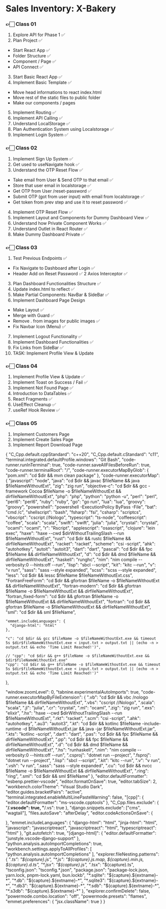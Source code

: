 # Sales Inventory: X-Bakery

### 👉🏻 Class 01

1. Explore API for Phase 1 ✅
2. Plan Project ✅

- Start React App ✅
- Folder Structure ✅
- Component / Page ✅
- API Connect ✅

3. Start Basic React App ✅
4. Implement Basic Template ✅

- Move head informations to react index.html
- Move rest of the static files to public folder
- Make our components / pages

5. Implement Routing ✅
6. Implement API Calling ✅
7. Understand LocalStorage ✅
8. Plan Authentication System using Localstorage ✅
9. Implement Login System ✅

### 👉🏻 Class 02

1. Implement Sign Up System ✅
2. Get used to useNavigate hook ✅
3. Understand the OTP Reset Flow ✅

- Take email from User & Send OTP to that email ✅
- Store that user email in localstorage ✅
- Get OTP from User /reset-password ✅
- Submit OTP (got from user input) with email from localstorage ✅
- Get token from prev step and use it to reset password ✅

4. Implement OTP Reset Flow ✅
5. Implement Layout and Components for Dummy Dashboard View ✅
6. Understand how Private Component Works ✅
7. Understand Outlet in React Router ✅
8. Make Dummy Dashboard Private ✅

### 👉🏻 Class 03

1. Test Previous Endpoints ✅

- Fix Navigate to Dashboard after Login ✅
- Header Add on Reset Password ✅
  2 Axios Interceptor ✅

3. Plan Dashboard Functionalities Structure ✅
4. Update index.html to reflect ✅
5. Make Partial Components: NavBar & SideBar ✅
6. Implement Dashboard Page Design

- Make Layout ✅
- Merge with Guard ✅
- Remove . from images for public images ✅
- Fix Navbar Icon (Menu) ✅

7. Implement Logout Functionality ✅
8. Implement Dashboard Functionalities ✅
9. Fix Links from SideBar ✅
10. TASK: Implement Profile View & Update

### 👉🏻 Class 04

1. Implement Profile View & Update ✅
2. Implement Toast on Success / Fail ✅
3. Implement Not Found Page ✅
4. Introduction to DataTables ✅
5. React Fragments ✅
6. UseEffect Cleanup ✅
7. useRef Hook Review ✅

### 👉🏻 Class 05

1. Implement Customers Page
2. Implement Create Sales Page
3. Implement Report Download Page





{
  "C_Cpp.default.cppStandard": "c++20",
  "C_Cpp.default.cStandard": "c11",
  "terminal.integrated.defaultProfile.windows": "Git Bash",
  "code-runner.runInTerminal": true,
  "code-runner.saveAllFilesBeforeRun": true,
  "code-runner.terminalRoot": "/",
  "code-runner.executorMapByGlob": {
    "pom.xml": "cd $dir && mvn clean package"
  },
  "code-runner.executorMap": {
    "javascript": "node",
    "java": "cd $dir && javac $fileName && java $fileNameWithoutExt",
    "zig": "zig run",
    "objective-c": "cd $dir && gcc -framework Cocoa $fileName -o $fileNameWithoutExt && $dir$fileNameWithoutExt",
    "php": "php",
    "python": "python -u",
    "perl": "perl",
    "perl6": "perl6",
    "ruby": "ruby",
    "go": "go run",
    "lua": "lua",
    "groovy": "groovy",
    "powershell": "powershell -ExecutionPolicy ByPass -File",
    "bat": "cmd /c",
    "shellscript": "bash",
    "fsharp": "fsi",
    "csharp": "scriptcs",
    "vbscript": "cscript //Nologo",
    "typescript": "ts-node",
    "coffeescript": "coffee",
    "scala": "scala",
    "swift": "swift",
    "julia": "julia",
    "crystal": "crystal",
    "ocaml": "ocaml",
    "r": "Rscript",
    "applescript": "osascript",
    "clojure": "lein exec",
    "haxe": "haxe --cwd $dirWithoutTrailingSlash --run $fileNameWithoutExt",
    "rust": "cd $dir && rustc $fileName && $dir$fileNameWithoutExt",
    "racket": "racket",
    "scheme": "csi -script",
    "ahk": "autohotkey",
    "autoit": "autoit3",
    "dart": "dart",
    "pascal": "cd $dir && fpc $fileName && $dir$fileNameWithoutExt",
    "d": "cd $dir && dmd $fileName && $dir$fileNameWithoutExt",
    "haskell": "runghc",
    "nim": "nim compile --verbosity:0 --hints:off --run",
    "lisp": "sbcl --script",
    "kit": "kitc --run",
    "v": "v run",
    "sass": "sass --style expanded",
    "scss": "scss --style expanded",
    "less": "cd $dir && lessc $fileName $fileNameWithoutExt.css",
    "FortranFreeForm": "cd $dir && gfortran $fileName -o $fileNameWithoutExt && $dir$fileNameWithoutExt",
    "fortran-modern": "cd $dir && gfortran $fileName -o $fileNameWithoutExt && $dir$fileNameWithoutExt",
    "fortran_fixed-form": "cd $dir && gfortran $fileName -o $fileNameWithoutExt && $dir$fileNameWithoutExt",
    "fortran": "cd $dir && gfortran $fileName -o $fileNameWithoutExt && $dir$fileNameWithoutExt",
    "sml": "cd $dir && sml $fileName",

    "emmet.includeLanguages": {
      "django-html": "html"
    },

    "c": "cd $dir && gcc $fileName -o $fileNameWithoutExt.exe && timeout 5s $dir$fileNameWithoutExt.exe < input.txt > output.txt || (echo -n > output.txt && echo 'Time Limit Reached!')",

    // "cpp": "cd $dir && g++ $fileName -o $fileNameWithoutExt.exe && $dir$fileNameWithoutExt.exe"
    "cpp": "cd $dir && g++ $fileName -o $fileNameWithoutExt.exe && timeout 5s $dir$fileNameWithoutExt.exe < input.txt > output.txt || (echo -n > output.txt && echo 'Time Limit Reached!')"
  },

  "window.zoomLevel": 0,
  "tabnine.experimentalAutoImports": true,
  "code-runner.executorMapByFileExtension": {
    ".vb": "cd $dir && vbc /nologo $fileName && $dir$fileNameWithoutExt",
    ".vbs": "cscript //Nologo",
    ".scala": "scala",
    ".jl": "julia",
    ".cr": "crystal",
    ".ml": "ocaml",
    ".zig": "zig run",
    ".exs": "elixir",
    ".hx": "haxe --cwd $dirWithoutTrailingSlash --run $fileNameWithoutExt",
    ".rkt": "racket",
    ".scm": "csi -script",
    ".ahk": "autohotkey",
    ".au3": "autoit3",
    ".kt": "cd $dir && kotlinc $fileName -include-runtime -d $fileNameWithoutExt.jar && java -jar $fileNameWithoutExt.jar",
    ".kts": "kotlinc -script",
    ".dart": "dart",
    ".pas": "cd $dir && fpc $fileName && $dir$fileNameWithoutExt",
    ".pp": "cd $dir && fpc $fileName && $dir$fileNameWithoutExt",
    ".d": "cd $dir && dmd $fileName && $dir$fileNameWithoutExt",
    ".hs": "runhaskell",
    ".nim": "nim compile --verbosity:0 --hints:off --run",
    ".csproj": "dotnet run --project",
    ".fsproj": "dotnet run --project",
    ".lisp": "sbcl --script",
    ".kit": "kitc --run",
    ".v": "v run",
    ".vsh": "v run",
    ".sass": "sass --style expanded",
    ".cu": "cd $dir && nvcc $fileName -o $fileNameWithoutExt && $dir$fileNameWithoutExt",
    ".ring": "ring",
    ".sml": "cd $dir && sml $fileName"
  },
  "editor.defaultFormatter": "esbenp.prettier-vscode",
  "editor.formatOnSave": true,
  "editor.tabSize": 2,
  "workbench.colorTheme": "Visual Studio Dark",
  "editor.guides.bracketPairs": "active",
  "terminal.integrated.enableMultiLinePasteWarning": false,
  "[cpp]": {
    "editor.defaultFormatter": "ms-vscode.cpptools"
  },
  "C_Cpp.files.exclude": {
    "**/.vscode": true,
    "**/.vs": true
  },
  "django.snippets.exclude": ["cms", "wagtail"],
  "files.autoSave": "afterDelay",
  "editor.codeActionsOnSave": {
  

  },
  "emmet.includeLanguages": {
    "django-html": "html",
    "jinja-html": "html",
    "javascript": "javascriptreact",
    "javascriptreact": "html",
    "typescriptreact": "html"
  },
  "git.autofetch": true,
  "[django-html]": {
    "editor.defaultFormatter": "junstyle.vscode-django-support"
  },
  "python.analysis.autoImportCompletions": true,
  "workbench.settings.applyToAllProfiles": [
    "python.analysis.autoImportCompletions"
  ],
  "explorer.fileNesting.patterns": {
    "*.ts": "${capture}.js",
    "*.js": "${capture}.js.map, ${capture}.min.js, ${capture}.d.ts",
    "*.jsx": "${capture}.js",
    "*.tsx": "${capture}.ts",
    "tsconfig.json": "tsconfig.*.json",
    "package.json": "package-lock.json, yarn.lock, pnpm-lock.yaml, bun.lockb",
    "*.sqlite": "${capture}.${extname}-*",
    "*.db": "${capture}.${extname}-*",
    "*.sqlite3": "${capture}.${extname}-*",
    "*.db3": "${capture}.${extname}-*",
    "*.sdb": "${capture}.${extname}-*",
    "*.s3db": "${capture}.${extname}-*"
  },
  "explorer.confirmDelete": false,
  "powermode.combo.location": "off",
  "powermode.presets": "flames",
  "emmet.preferences": {
    "jsx.className": true
  }
}
